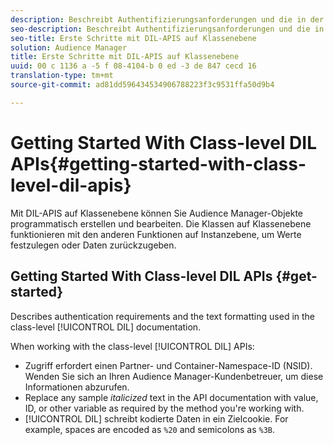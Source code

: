 ```yaml
---
description: Beschreibt Authentifizierungsanforderungen und die in der DIL-Dokumentation auf Klassenebene verwendete Textformatierung.
seo-description: Beschreibt Authentifizierungsanforderungen und die in der DIL-Dokumentation auf Klassenebene verwendete Textformatierung.
seo-title: Erste Schritte mit DIL-APIS auf Klassenebene
solution: Audience Manager
title: Erste Schritte mit DIL-APIS auf Klassenebene
uuid: 00 c 1136 a -5 f 08-4104-b 0 ed -3 de 847 cecd 16
translation-type: tm+mt
source-git-commit: ad81dd596434534906788223f3c9531ffa50d9b4

---
```



# Getting Started With Class-level DIL APIs{#getting-started-with-class-level-dil-apis}

Mit DIL-APIS auf Klassenebene können Sie Audience Manager-Objekte programmatisch erstellen und bearbeiten. Die Klassen auf Klassenebene funktionieren mit den anderen Funktionen auf Instanzebene, um Werte festzulegen oder Daten zurückzugeben.

## Getting Started With Class-level DIL APIs {#get-started}

Describes authentication requirements and the text formatting used in the class-level [!UICONTROL DIL] documentation.

<!-- 

c_class_start.xml

 -->

When working with the class-level [!UICONTROL DIL] APIs:

* Zugriff erfordert einen Partner- und Container-Namespace-ID (NSID). Wenden Sie sich an Ihren Audience Manager-Kundenbetreuer, um diese Informationen abzurufen.
* Replace any sample *italicized* text in the API documentation with value, ID, or other variable as required by the method you're working with.
* [!UICONTROL DIL] schreibt kodierte Daten in ein Zielcookie. For example, spaces are encoded as `%20` and semicolons as `%3B`.

